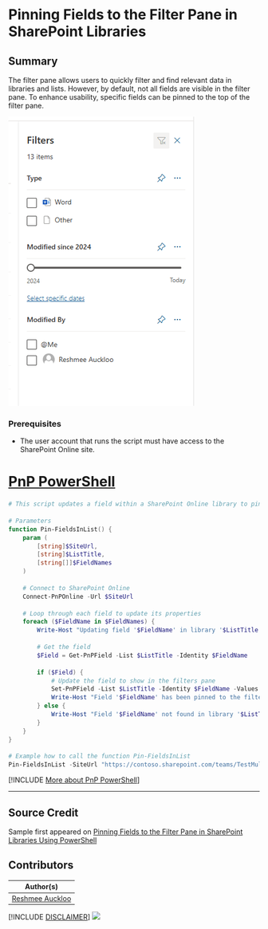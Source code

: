 

# Pinning Fields to the Filter Pane in SharePoint Libraries

## Summary

The filter pane allows users to quickly filter and find relevant data in libraries and lists. However, by default, not all fields are visible in the filter pane. To enhance usability, specific fields can be pinned to the top of the filter pane.

![Example Screenshot](assets/preview.png)

### Prerequisites

- The user account that runs the script must have access to the SharePoint Online site.

# [PnP PowerShell](#tab/pnpps)

```powershell
# This script updates a field within a SharePoint Online library to pin it to the top of the filters pane.

# Parameters
function Pin-FieldsInList() {
    param (
        [string]$SiteUrl,
        [string]$ListTitle,
        [string[]]$FieldNames
    )

    # Connect to SharePoint Online
    Connect-PnPOnline -Url $SiteUrl

    # Loop through each field to update its properties
    foreach ($FieldName in $FieldNames) {
        Write-Host "Updating field '$FieldName' in library '$ListTitle'..."

        # Get the field
        $Field = Get-PnPField -List $ListTitle -Identity $FieldName

        if ($Field) {
            # Update the field to show in the filters pane
            Set-PnPField -List $ListTitle -Identity $FieldName -Values @{ShowInFiltersPane = 1}
            Write-Host "Field '$FieldName' has been pinned to the filters pane."
        } else {
            Write-Host "Field '$FieldName' not found in library '$ListTitle'."
        }
    }
}

# Example how to call the function Pin-FieldsInList 
Pin-FieldsInList -SiteUrl "https://contoso.sharepoint.com/teams/TestMultipleLibraries" -ListTitle "amberlib" -FieldNames @("Modified", "Type")
```

[!INCLUDE [More about PnP PowerShell](../../docfx/includes/MORE-PNPPS.md)]

***

## Source Credit

Sample first appeared on [Pinning Fields to the Filter Pane in SharePoint Libraries Using PowerShell](https://reshmeeauckloo.com/posts/powershell-sharepoint-library-pin-field-filter-pane/)

## Contributors

| Author(s) |
|-----------|
| [Reshmee Auckloo](https://github.com/reshmee011) |


[!INCLUDE [DISCLAIMER](../../docfx/includes/DISCLAIMER.md)]
<img src="https://m365-visitor-stats.azurewebsites.net/script-samples/scripts/spo-pin-field-filterpane" aria-hidden="true" />
